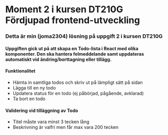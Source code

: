 # Moment 2 i kursen DT210G Fördjupad frontend-utveckling
### Detta är min (joma2304) lösning på uppgift 2 i kursen DT210G

#### Uppgiften gick ut på att skapa en Todo-lista i React med olika komponenter. Den ska hantera felmeddelande samt uppdateras automatiskt vid ändring/borttagning eller tillägg. 

#### Funktionalitet
- Hämta in samtliga todos och skriv ut på lämpligt sätt på sidan
- Lägga till en ny todo
- Updatera status för en todo (ej påbörjad, pågående, avklarad)
- Ta bort en todo

#### Validering vid tilläggning av Todo
- Titel måste vara minst 3 tecken lång
- Beskrivning är valfri men får max vara 200 tecken
